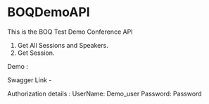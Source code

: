 # BOQDemoAPI


This is the BOQ Test Demo Conference API

1. Get All Sessions and Speakers.
2. Get Session.

Demo :

Swagger Link - 

Authorization details :
UserName: Demo_user
Password: Password
